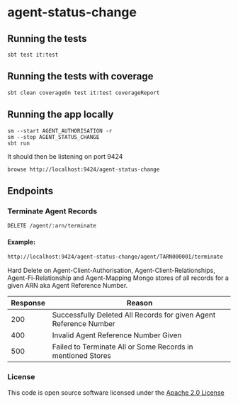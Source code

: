 # agent-status-change


## Running the tests

    sbt test it:test

## Running the tests with coverage

    sbt clean coverageOn test it:test coverageReport

## Running the app locally

    sm --start AGENT_AUTHORISATION -r
    sm --stop AGENT_STATUS_CHANGE
    sbt run

It should then be listening on port 9424

    browse http://localhost:9424/agent-status-change

## Endpoints


### Terminate Agent Records
```markdown
DELETE /agent/:arn/terminate
```

#### Example:
```markdown
http://localhost:9424/agent-status-change/agent/TARN000001/terminate
```

Hard Delete on Agent-Client-Authorisation, Agent-Client-Relationships, Agent-Fi-Relationship and Agent-Mapping Mongo stores of all records for a given ARN aka Agent Reference Number. 

| Response | Reason |
| ---------| ------ |
| 200      |  Successfully Deleted All Records for given Agent Reference Number     |
| 400      |  Invalid Agent Reference Number Given      |
| 500      |  Failed to Terminate All or Some Records in mentioned Stores     |

### License


This code is open source software licensed under the [Apache 2.0 License]("http://www.apache.org/licenses/LICENSE-2.0.html")
